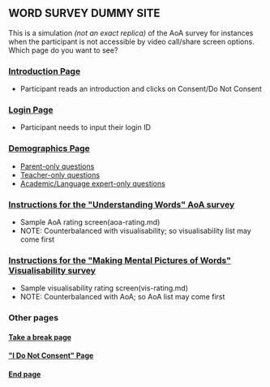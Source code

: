 ## WORD SURVEY DUMMY SITE

This is a simulation *(not an exact replica)* of the AoA survey for instances when the participant is not accessible by video call/share screen options. Which page do you want to see?

### [Introduction Page](welcome.md)
* Participant reads an introduction and clicks on Consent/Do Not Consent

### [Login Page](consent.md)
* Participant needs to input their login ID

### [Demographics Page](demographics.md)
* [Parent-only questions](parent.md)
* [Teacher-only questions](teacher.md)
* [Academic/Language expert-only questions](academic.md)

### [Instructions for the "Understanding Words" AoA survey](aoa.md)
* Sample AoA rating screen(aoa-rating.md)
* NOTE: Counterbalanced with visualisability; so visualisability list may come first

### [Instructions for the "Making Mental Pictures of Words" Visualisability survey](vis.md)
* Sample visualisability rating screen(vis-rating.md)
* NOTE: Counterbalanced with AoA; so AoA list may come first

### Other pages

#### [Take a break page](break.md)

#### ["I Do Not Consent" Page](noconsent.md)

#### [End page](end.md)

